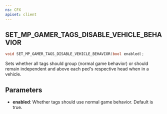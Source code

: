 ```yaml
---
ns: CFX
apiset: client
---
```

## SET_MP_GAMER_TAGS_DISABLE_VEHICLE_BEHAVIOR

```c
void SET_MP_GAMER_TAGS_DISABLE_VEHICLE_BEHAVIOR(bool enabled);
```

Sets whether all tags should group (normal game behavior) or should remain independent and above each ped's respective head when in a vehicle.

## Parameters
* **enabled**: Whether tags should use normal game behavior. Default is true.
